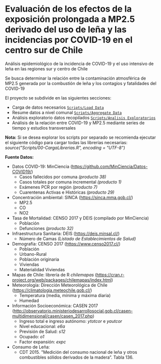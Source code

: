 Evaluación de los efectos de la exposición prolongada a MP2.5 derivado del uso de leña y las incidencias por COVID-19 en el centro sur de Chile
================
Análisis epidemiológico de la incidencia de COVID-19 y el uso intensivo de leña en las regiones sur y centro de Chile

Se busca determinar la relación entre la contaminación atmosférica de MP2.5 generada por la combustión de leña y 
los contagios y fatalidades del COVID-19

El proyecto se subdivide en las siguientes secciones:
* Carga de datos necesarios [`Scripts/Load Data`](https://github.com/pmbusch/Analisis-COVID-MP2.5/tree/master/Scripts/Load_Data)
* Resume datos a nivel comunal [`Scripts/Aggregate Data`](https://github.com/pmbusch/Analisis-COVID-MP2.5/tree/master/Scripts/Aggregate_Data)
* Análisis exploratorio datos recopilados [`Scripts/Analisis Exploratorios`](https://github.com/pmbusch/Analisis-COVID-MP2.5/tree/master/Scripts/Analisis_Exploratorios)
* Análisis de la relación entre COVID-19 y MP2.5 mediante series de tiempo y estudios transversales

**Nota:** Si se desea explorar los scripts por separado se recomienda ejecutar el siguiente código para cargar todas las librerías necesarias: *source("Scripts/00-CargaLibrerias.R", encoding = "UTF-8")*

**Fuente Datos:**
* Datos COVID-19: MinCiencia (https://github.com/MinCiencia/Datos-COVID19/)
	* Casos fallecidos por comuna *(producto 38)*
	* Casos totales por comuna incremental *(producto 1)*
	* Exámenes PCR por región *(producto 7)*
	* Cuarentenas Activas e Históricas *(producto 29)*
* Concentración ambiental: SINCA (https://sinca.mma.gob.cl/)
	* MP2.5
	* CO
	* NO2
* Tasa de Mortalidad: CENSO 2017 y DEIS (compilado por MinCiencia)
	* Población 
	* Defunciones *(producto 32)*
* Infraestructura Sanitaria: DEIS (https://deis.minsal.cl/)
	* Número de Camas *(Listado de Establecimientos de Salud)*
* Demografía: CENSO 2017 (https://www.censo2017.cl/)
	* Población
	* Urbano-Rural
	* Población originaria
	* Viviendas
	* Materialidad Viviendas
* Mapas de Chile: librería de R *chilemapas* (https://cran.r-project.org/web/packages/chilemapas/index.html)
* Meteorología: Dirección Meteorológica de Chile (https://climatologia.meteochile.gob.cl/)
	* Temperatura (media, mínima y máxima diaria)
	* Humedad
* Información Socioeconómica: CASEN 2017 (http://observatorio.ministeriodesarrollosocial.gob.cl/casen-multidimensional/casen/casen_2017.php)
	* Ingreso total e ingreso autónomo: *ytotcor* e *yautcor*
	* Nivel educacional: *e6a* 
	* Previsión de Salud: *s12* 
	* Ocupado: *o1*
	* Factor expansión: *expc*
* Consumo de Leña: 
	* CDT 2015. "Medición del consumo nacional de leña y otros combustibles sólidos derivados de la madera”. Tabla 136.
